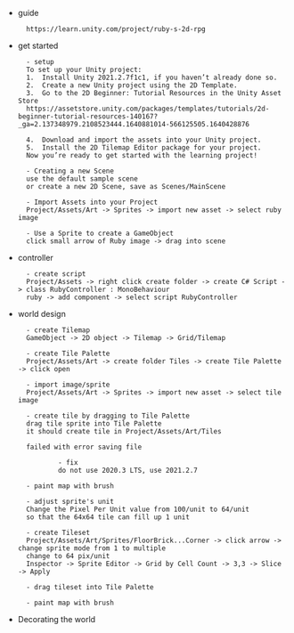 


- guide

        https://learn.unity.com/project/ruby-s-2d-rpg

- get started

        - setup
        To set up your Unity project:
        1.  Install Unity 2021.2.7f1c1, if you haven’t already done so.
        2.  Create a new Unity project using the 2D Template.
        3.  Go to the 2D Beginner: Tutorial Resources in the Unity Asset Store
        https://assetstore.unity.com/packages/templates/tutorials/2d-beginner-tutorial-resources-140167?_ga=2.137348979.2108523444.1640881014-566125505.1640428876

        4.  Download and import the assets into your Unity project.
        5.  Install the 2D Tilemap Editor package for your project. 
        Now you’re ready to get started with the learning project!

        - Creating a new Scene
        use the default sample scene
        or create a new 2D Scene, save as Scenes/MainScene

        - Import Assets into your Project
        Project/Assets/Art -> Sprites -> import new asset -> select ruby image

        - Use a Sprite to create a GameObject
        click small arrow of Ruby image -> drag into scene

- controller

        - create script
        Project/Assets -> right click create folder -> create C# Script -> class RubyController : MonoBehaviour
        ruby -> add component -> select script RubyController
        
- world design

        - create Tilemap
        GameObject -> 2D object -> Tilemap -> Grid/Tilemap

        - create Tile Palette
        Project/Assets/Art -> create folder Tiles -> create Tile Palette -> click open

        - import image/sprite
        Project/Assets/Art -> Sprites -> import new asset -> select tile image

        - create tile by dragging to Tile Palette
        drag tile sprite into Tile Palette
        it should create tile in Project/Assets/Art/Tiles

        failed with error saving file

                - fix
                do not use 2020.3 LTS, use 2021.2.7
        
        - paint map with brush

        - adjust sprite's unit
        Change the Pixel Per Unit value from 100/unit to 64/unit
        so that the 64x64 tile can fill up 1 unit

        - create Tileset
        Project/Assets/Art/Sprites/FloorBrick...Corner -> click arrow -> change sprite mode from 1 to multiple
        change to 64 pix/unit
        Inspector -> Sprite Editor -> Grid by Cell Count -> 3,3 -> Slice -> Apply

        - drag tileset into Tile Palette

        - paint map with brush

- Decorating the world

        






        
        


